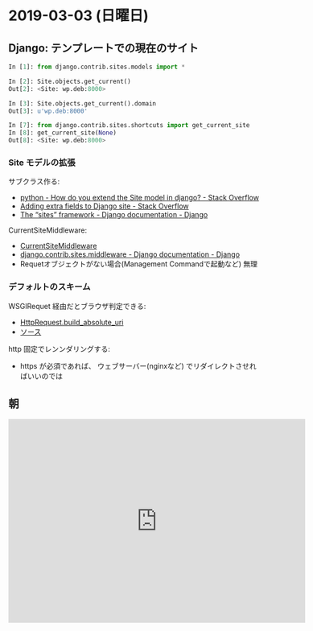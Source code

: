 # 2019-03-03 (日曜日)

## Django: テンプレートでの現在のサイト

~~~py
In [1]: from django.contrib.sites.models import *

In [2]: Site.objects.get_current()
Out[2]: <Site: wp.deb:8000>

In [3]: Site.objects.get_current().domain
Out[3]: u'wp.deb:8000'
~~~

~~~py
In [7]: from django.contrib.sites.shortcuts import get_current_site
In [8]: get_current_site(None)
Out[8]: <Site: wp.deb:8000>
~~~

### Site モデルの拡張

サブクラス作る:

- [python - How do you extend the Site model in django? - Stack Overflow](https://stackoverflow.com/questions/2821702/how-do-you-extend-the-site-model-in-django)
- [Adding extra fields to Django site - Stack Overflow](https://stackoverflow.com/questions/45625174/adding-extra-fields-to-django-site)
- [The “sites” framework - Django documentation - Django](https://docs.djangoproject.com/en/2.1/ref/contrib/sites/)

CurrentSiteMiddleware:

- [CurrentSiteMiddleware](https://docs.djangoproject.com/en/2.1/ref/middleware/#django.contrib.sites.middleware.CurrentSiteMiddleware)
- [django.contrib.sites.middleware - Django documentation - Django](https://docs.djangoproject.com/en/2.1/_modules/django/contrib/sites/middleware/#CurrentSiteMiddleware)
- Requetオブジェクトがない場合(Management Commandで起動など) 無理

### デフォルトのスキーム

WSGIRequet 経由だとブラウザ判定できる:

- [HttpRequest.build_absolute_uri](https://docs.djangoproject.com/en/2.1/ref/request-response/#django.http.HttpRequest.build_absolute_uri)
- [ソース](https://docs.djangoproject.com/en/2.1/_modules/django/http/request/#HttpRequest.build_absolute_uri)

http 固定でレンンダリングする:

- https が必須であれば、 ウェブサーバー(nginxなど) でリダイレクトさせればいいのでは

## 朝

<iframe height='405' width='590' frameborder='0' allowtransparency='true' scrolling='no' src='https://www.strava.com/activities/2187214075/embed/16b3524ba1102fcdba06c1d89ad1549ca47fb3cf'></iframe>
